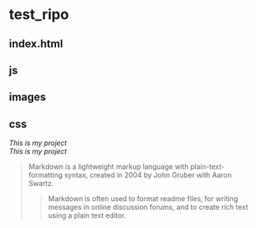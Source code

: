 # test_ripo
## index.html 
## js
## images
## css
*This is my project*  
_This is my project_
> Markdown is a lightweight markup language with plain-text-formatting syntax, created in 2004 by John Gruber with Aaron Swartz.
>
>> Markdown is often used to format readme files, for writing messages in online discussion forums, and to create rich text using a plain text editor.
